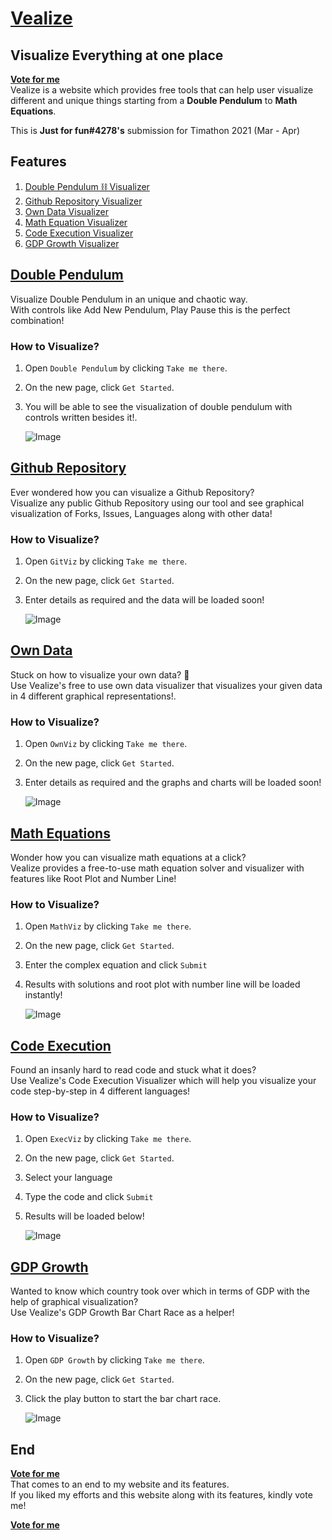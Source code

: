 # [Vealize](https://vealize.my.to/)
## Visualize Everything at one place

**[Vote for me](https://twtcodejam.net/timathon/vote/578/)** <br />
Vealize is a website which provides free tools that can help user visualize different and unique things starting from a <b>Double Pendulum</b> to <b>Math Equations</b>.

This is <b>Just for fun#4278's</b> submission for Timathon 2021 (Mar - Apr)

## Features
1. [Double Pendulum ⛓️ Visualizer](#double-pendulum)
2. [Github Repository Visualizer](#github-repository)
3. [Own Data Visualizer](#own-data)
4. [Math Equation Visualizer](#math-equations)
5. [Code Execution Visualizer](#code-execution)
6. [GDP Growth Visualizer](#gdp-growth)

## [Double Pendulum](https://vealize.my.to/pendulum.html)
Visualize Double Pendulum in an unique and chaotic way.<br />
With controls like Add New Pendulum, Play Pause this is the perfect combination!<br />

### How to Visualize?
1. Open `Double Pendulum` by clicking `Take me there`.
2. On the new page, click `Get Started`.
3. You will be able to see the visualization of double pendulum with controls written besides it!.

	![Image](https://media.giphy.com/media/1FTQ9omdPCZNh4yiQr/giphy.gif)


## [Github Repository](https://vealize.my.to/github.html)
Ever wondered how you can visualize a Github Repository?<br />
Visualize any public Github Repository using our tool and see graphical visualization of Forks, Issues, Languages along with other data!<br />

### How to Visualize?
 1. Open `GitViz` by clicking `Take me there`.
2. On the new page, click `Get Started`.
3. Enter details as required and the data will be loaded soon!

	![Image](https://media.giphy.com/media/QqSEae9xm1BnXwZbUx/giphy.gif)

## [Own Data](https://vealize.my.to/own.html)
Stuck on how to visualize your own data? 🤔<br />
Use Vealize's free to use own data visualizer that visualizes your given data in 4 different graphical representations!.<br />

### How to Visualize?
 1. Open `OwnViz` by clicking `Take me there`.
2. On the new page, click `Get Started`.
3. Enter details as required and the graphs and charts will be loaded soon!

	![Image](https://media.giphy.com/media/4ln9qonbZsVe1cJ8H8/giphy.gif)

## [Math Equations](https://vealize.my.to/maths.html)
Wonder how you can visualize math equations at a click? <br />
Vealize provides a free-to-use math equation solver and visualizer with features like Root Plot and Number Line!<br />

### How to Visualize?
 1. Open `MathViz` by clicking `Take me there`.
2. On the new page, click `Get Started`.
3. Enter the complex equation and click `Submit`
4. Results with solutions and root plot with number line will be loaded instantly!

	![Image](https://media.giphy.com/media/lZqZpGK8WLeV5dRqgZ/giphy.gif)


## [Code Execution](https://vealize.my.to/code.html)
Found an insanly hard to read code and stuck what it does?<br />
Use Vealize's Code Execution Visualizer which will help you visualize your code step-by-step in 4 different languages!<br />

### How to Visualize?
 1. Open `ExecViz` by clicking `Take me there`.
2. On the new page, click `Get Started`.
3. Select your language
4. Type the code and click `Submit`
5. Results will be loaded below!

	![Image](https://media.giphy.com/media/6BsQigDSvsUP9PwNfK/giphy.gif)

## [GDP Growth](https://vealize.my.to/barchartmain.html)

Wanted to know which country took over which in terms of GDP with the help of graphical visualization?<br />
Use Vealize's GDP Growth Bar Chart Race as a helper!<br />

### How to Visualize?
 1. Open `GDP Growth` by clicking `Take me there`.
2. On the new page, click `Get Started`.
3. Click the play button to start the bar chart race.

	![Image](https://media.giphy.com/media/bfeQ8VzuN0IwAFI39a/giphy.gif)


## End
**[Vote for me](https://twtcodejam.net/timathon/vote/578/)** <br />
That comes to an end to my website and its features.<br />
If you liked my efforts and this website along with its features, kindly vote me! <br />

**[Vote for me](https://twtcodejam.net/timathon/vote/578/)** <br />
